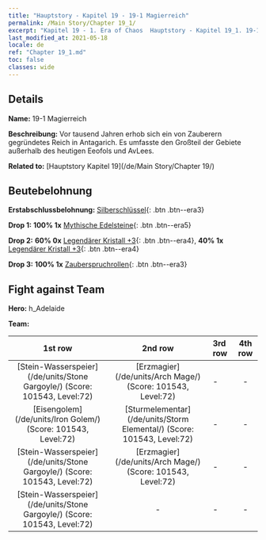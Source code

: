 ```yaml
---
title: "Hauptstory - Kapitel 19 - 19-1 Magierreich"
permalink: /Main Story/Chapter 19_1/
excerpt: "Kapitel 19 - 1. Era of Chaos  Hauptstory - Kapitel 19_1. 19-1 Magierreich"
last_modified_at: 2021-05-18
locale: de
ref: "Chapter 19_1.md"
toc: false
classes: wide
---
```


## Details

 **Name:** 19-1 Magierreich

 **Beschreibung:** Vor tausend Jahren erhob sich ein von Zauberern gegründetes Reich in Antagarich. Es umfasste den Großteil der Gebiete außerhalb des heutigen Eeofols und AvLees.

 **Related to:** [Hauptstory Kapitel 19](/de/Main Story/Chapter 19/)

## Beutebelohnung

 **Erstabschlussbelohnung:** [Silberschlüssel](/ItemsDE/con_693/){: .btn .btn--era3}

 **Drop 1:** **100% 1x** [Mythische Edelsteine](/ItemsDE/mat_65/){: .btn .btn--era5}

 **Drop 2:** **60% 0x** [Legendärer Kristall +3](/ItemsDE/mat_59/){: .btn .btn--era4}, **40% 1x** [Legendärer Kristall +3](/ItemsDE/mat_59/){: .btn .btn--era4}

 **Drop 3:** **100% 1x** [Zauberspruchrollen](/ItemsDE/con_694/){: .btn .btn--era3}


## Fight against Team
 **Hero:** h_Adelaide

 **Team:**


  | 1st row | 2nd row | 3rd row | 4th row |
  |:----:|:----:|:----|:----:|
  | [Stein-Wasserspeier](/de/units/Stone Gargoyle/) (Score: 101543, Level:72)  | [Erzmagier](/de/units/Arch Mage/) (Score: 101543, Level:72)  | - | - |
  | [Eisengolem](/de/units/Iron Golem/) (Score: 101543, Level:72)  | [Sturmelementar](/de/units/Storm Elemental/) (Score: 101543, Level:72)  | - | - |
  | [Stein-Wasserspeier](/de/units/Stone Gargoyle/) (Score: 101543, Level:72)  | [Erzmagier](/de/units/Arch Mage/) (Score: 101543, Level:72)  | - | - |
  | [Stein-Wasserspeier](/de/units/Stone Gargoyle/) (Score: 101543, Level:72)  | - | - | - |


